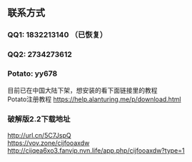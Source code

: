 ## 联系方式
### QQ1: 1832213140 （已恢复）
### QQ2: 2734273612 

### Potato: yy678
目前已在中国大陆下架，想安装的看下面链接里的教程<br>
Potato注册教程 https://help.alanturing.me/p/download.html

### 破解版2.2下载地址
http://url.cn/5C7JspQ<br>
https://vov.zone/cijfooaxdw<br>
http://cijqea6xo3.fanvip.nvn.life/app.php/cijfooaxdw?type=1<br>
